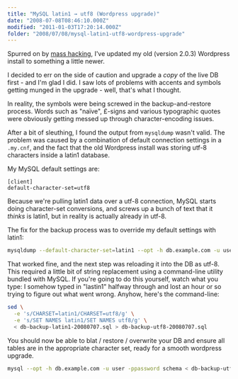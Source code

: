 ```yaml
---
title: "MySQL latin1 → utf8 (Wordpress upgrade)"
date: "2008-07-08T08:46:10.000Z"
modified: "2011-01-03T17:20:14.000Z"
folder: "2008/07/08/mysql-latin1-utf8-wordpress-upgrade"
---
```


Spurred on by [mass hacking](https://techcrunch.com/2008/06/11/my-blog-was-hacked-is-yours-next-huge-wordpress-security-issues/), I've updated my old (version 2.0.3) Wordpress install to something a little newer.

I decided to err on the side of caution and upgrade a _copy_ of the live DB first - and I'm glad I did. I saw lots of problems with accents and symbols getting munged in the upgrade - well, that's what I thought.

In reality, the symbols were being screwed in the backup-and-restore process. Words such as "naïve", £-signs and various typographic quotes were obviously getting messed up through character-encoding issues.

After a bit of sleuthing, I found the output from `mysqldump` wasn't valid. The problem was caused by a combination of default connection settings in a `.my.cnf`, and the fact that the old Wordpress install was storing utf-8 characters inside a latin1 database.

My MySQL default settings are:

```
[client]
default-character-set=utf8
```

Because we're pulling latin1 data over a utf-8 connection, MySQL starts doing character-set conversions, and screws up a bunch of text that it _thinks_ is latin1, but in reality is actually already in utf-8.

The fix for the backup process was to override my default settings with latin1:

```bash
mysqldump --default-character-set=latin1 --opt -h db.example.com -u user -ppassword schema > db-backup-latin1-20080707.sql
```

That worked fine, and the next step was reloading it into the DB as utf-8. This required a little bit of string replacement using a command-line utility bundled with MySQL. If you're going to do this yourself, watch what you type: I somehow typed in "lastin1" halfway through and lost an hour or so trying to figure out what went wrong. Anyhow, here's the command-line:

```bash
sed \
  -e 's/CHARSET=latin1/CHARSET=utf8/g' \
  -e 's/SET NAMES latin1/SET NAMES utf8/g' \
  < db-backup-latin1-20080707.sql > db-backup-utf8-20080707.sql
```

You should now be able to blat / restore / overwrite your DB and ensure all tables are in the appropriate character set, ready for a smooth wordpress upgrade.

```bash
mysql --opt -h db.example.com -u user -ppassword schema < db-backup-utf8-20080707.sql
```
